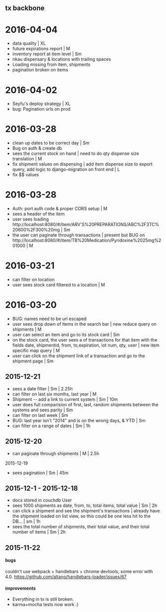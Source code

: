 ## tx backbone

# 2016-04-04
* data quality | XL
* future expirations report | M
* inventory report at item level | Sm
* nkau dispensary & locations with trailing spaces
* Loading missing from item, shipments
* pagination broken on items

# 2016-04-02
* Seyfu's deploy strategy | XL
* bug: Pagination urls on prod

# 2016-03-28
* clean up dates to be correct day  | Sm
* Bug on auth & create db
* sees the current stock on hand | need to do qty dispense size translation | M
* fix shipment values on dispensing | add item dispense size to export query, add logic to django-migration on front end | L
* fix $$ values

# 2016-03-28
* Auth: port auth code & proper CORS setup | M
* sees a header of the item
* user sees loading http://localhost:8080/#/item/ARV'S%20PREPARATIONS/ABC%2F3TC%20600%2F300%20mg | Sm
* the user can paginate through transactions | present but BUG on http://localhost:8080/#/item/TB%20Medication/Pyridoxine%2025mg%201000 |   M

# 2016-03-21
* can filter on location
* user sees stock card filtered to a location | M

# 2016-03-20
* BUG: names need to be url escaped
* user sees drop down of items in the search bar | new reduce query on shipments | M
* user can select an item and go to its stock card | Sm
* on the stock card, the user sees a of transactions for that item with the fields date, shipmentid, from, to,expiration, lot num, qty, user | new item specific map query | M
* user can click on the shipment link of a transaction and go to the shipment page | Sm

## 2015-12-21
* sees a date filter | Sm | 2.25h
* can filter on last six months, last year | M
* Shipment -- add a link to current system | Sm | 10m
* user does full comparision of first, last, random shipments between the systems and sees parity | Sm
* can filter on last week | Sm
* BUG: last year isn't "2014" and is on the wrong days, & YTD | Sm
* can filter on a range of dates | Sm | 1h

## 2015-12-20
* can paginate through shipments | M | 2.5h

2015-12-19
* sees pagination | Sm | 45m

## 2015-12-1 - 2015-12-18
* docs stored in couchdb
User
* sees 1000 shipments as date, from, to, total items, total value | Sm | 2h
* can click a shipment and see the shipment's transactions | already have the shipment loaded on list view, so this could be one less hit to the DB... | sm | 1h
* sees the total number of shipments, their total value, and their total number of items | Sm | 2h

## 2015-11-22

#### bugs
couldn't use webpack + handlebars + chrome devtools, some error with 4.0. https://github.com/altano/handlebars-loader/issues/67

#### improvements
* Everything in tx is still broken.
* karma+mocha tests now work :)
